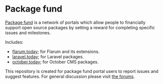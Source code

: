 # Package fund

[Package fund](http://package.fund) is a network of portals which allow people to financially support
open source packages by setting a reward for completing specific issues and
milestones.

Includes:

- [flarum.today](http://flarum.today); for Flarum and its extensions.
- [laravel.today](http://laravel.today); for Laravel packages.
- [october.today](http://october.today); for October CMS packages.

This repository is created for package fund portal users to report issues and suggest features.
For general discussion please visit [the forums](https://discuss.hyn.me/t/package-fund).

